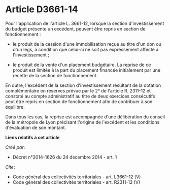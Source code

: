 # Article D3661-14

Pour l'application de l'article L. 3661-12, lorsque la section d'investissement du budget présente un excédent, peuvent être
repris en section de fonctionnement :

- le produit de la cession d'une immobilisation reçue au titre d'un don ou d'un legs, à condition que celui-ci ne soit pas
expressément affecté à l'investissement ;

- le produit de la vente d'un placement budgétaire. La reprise de ce produit est limitée à la part du placement financée
initialement par une recette de la section de fonctionnement. 

En outre, l'excédent de la section d'investissement résultant de la dotation complémentaire en réserves prévue par le 2° de
l'article R. 2311-12 et constaté au compte administratif au titre de deux exercices consécutifs peut être repris en section
de fonctionnement afin de contribuer à son équilibre. 

Dans tous les cas, la reprise est accompagnée d'une délibération du conseil de la métropole de Lyon précisant l'origine de
l'excédent et les conditions d'évaluation de son montant.

**Liens relatifs à cet article**

_Créé par_:

  - Décret n°2014-1626 du 24 décembre 2014 - art. 1

_Cite_:

  - Code général des collectivités territoriales - art. L3661-12 (V)
  - Code général des collectivités territoriales - art. R2311-12 (V)
